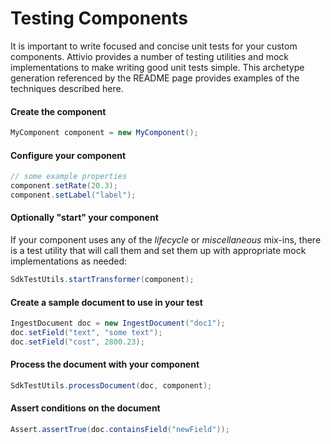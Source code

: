 # Testing Components

It is important to write focused and concise unit tests for your custom components. Attivio provides a number of testing utilities and mock implementations to make writing good unit tests simple. This archetype generation referenced by the README page provides examples of the techniques described here.

#### Create the component

```java
MyComponent component = new MyComponent();
```

#### Configure your component

```java
// some example properties
component.setRate(20.3);
component.setLabel("label");
```

#### Optionally "start" your component

If your component uses any of the _lifecycle_ or _miscellaneous_ mix-ins, there is a test utility that will call them and set them up with appropriate mock implementations as needed:

```java
SdkTestUtils.startTransformer(component);
```

#### Create a sample document to use in your test

```java
IngestDocument doc = new IngestDocument("doc1");
doc.setField("text", "some text");
doc.setField("cost", 2800.23);
```

#### Process the document with your component

```java
SdkTestUtils.processDocument(doc, component);
```

#### Assert conditions on the document

```java
Assert.assertTrue(doc.containsField("newField"));
```

